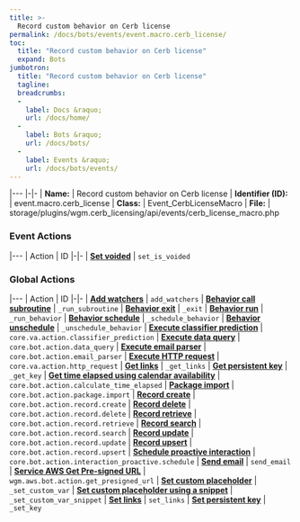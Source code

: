 ```yaml
---
title: >-
  Record custom behavior on Cerb license
permalink: /docs/bots/events/event.macro.cerb_license/
toc:
  title: "Record custom behavior on Cerb license"
  expand: Bots
jumbotron:
  title: "Record custom behavior on Cerb license"
  tagline: 
  breadcrumbs:
  -
    label: Docs &raquo;
    url: /docs/home/
  -
    label: Bots &raquo;
    url: /docs/bots/
  -
    label: Events &raquo;
    url: /docs/bots/events/
---
```


|---
|-|-
| **Name:** | Record custom behavior on Cerb license
| **Identifier (ID):** | event.macro.cerb_license
| **Class:** | Event_CerbLicenseMacro
| **File:** | storage/plugins/wgm.cerb_licensing/api/events/cerb_license_macro.php

### Event Actions

|---
| Action | ID
|-|-
| [**Set voided**](/docs/bots/events/event.macro.cerb_license/actions/set_is_voided/) | `set_is_voided`

### Global Actions

|---
| Action | ID
|-|-
| [**Add watchers**](/docs/bots/events/actions/add_watchers/) | `add_watchers`
| [**Behavior call subroutine**](/docs/bots/events/actions/_run_subroutine/) | `_run_subroutine`
| [**Behavior exit**](/docs/bots/events/actions/_exit/) | `_exit`
| [**Behavior run**](/docs/bots/events/actions/_run_behavior/) | `_run_behavior`
| [**Behavior schedule**](/docs/bots/events/actions/_schedule_behavior/) | `_schedule_behavior`
| [**Behavior unschedule**](/docs/bots/events/actions/_unschedule_behavior/) | `_unschedule_behavior`
| [**Execute classifier prediction**](/docs/bots/events/actions/core.va.action.classifier_prediction/) | `core.va.action.classifier_prediction`
| [**Execute data query**](/docs/bots/events/actions/core.bot.action.data_query/) | `core.bot.action.data_query`
| [**Execute email parser**](/docs/bots/events/actions/core.bot.action.email_parser/) | `core.bot.action.email_parser`
| [**Execute HTTP request**](/docs/bots/events/actions/core.va.action.http_request/) | `core.va.action.http_request`
| [**Get links**](/docs/bots/events/actions/_get_links/) | `_get_links`
| [**Get persistent key**](/docs/bots/events/actions/_get_key/) | `_get_key`
| [**Get time elapsed using calendar availability**](/docs/bots/events/actions/core.bot.action.calculate_time_elapsed/) | `core.bot.action.calculate_time_elapsed`
| [**Package import**](/docs/bots/events/actions/core.bot.action.package.import/) | `core.bot.action.package.import`
| [**Record create**](/docs/bots/events/actions/core.bot.action.record.create/) | `core.bot.action.record.create`
| [**Record delete**](/docs/bots/events/actions/core.bot.action.record.delete/) | `core.bot.action.record.delete`
| [**Record retrieve**](/docs/bots/events/actions/core.bot.action.record.retrieve/) | `core.bot.action.record.retrieve`
| [**Record search**](/docs/bots/events/actions/core.bot.action.record.search/) | `core.bot.action.record.search`
| [**Record update**](/docs/bots/events/actions/core.bot.action.record.update/) | `core.bot.action.record.update`
| [**Record upsert**](/docs/bots/events/actions/core.bot.action.record.upsert/) | `core.bot.action.record.upsert`
| [**Schedule proactive interaction**](/docs/bots/events/actions/core.bot.action.interaction_proactive.schedule/) | `core.bot.action.interaction_proactive.schedule`
| [**Send email**](/docs/bots/events/actions/send_email/) | `send_email`
| [**Service AWS Get Pre-signed URL**](/docs/bots/events/actions/wgm.aws.bot.action.get_presigned_url/) | `wgm.aws.bot.action.get_presigned_url`
| [**Set custom placeholder**](/docs/bots/events/actions/_set_custom_var/) | `_set_custom_var`
| [**Set custom placeholder using a snippet**](/docs/bots/events/actions/_set_custom_var_snippet/) | `_set_custom_var_snippet`
| [**Set links**](/docs/bots/events/actions/set_links/) | `set_links`
| [**Set persistent key**](/docs/bots/events/actions/_set_key/) | `_set_key`
